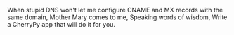 When stupid DNS won't let me configure CNAME and MX records with the same domain,
Mother Mary comes to me,
Speaking words of wisdom,
Write a CherryPy app that will do it for you.
